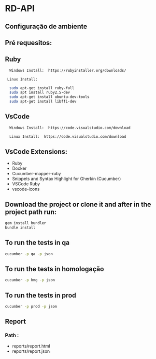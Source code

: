 # RD-API
## Configuração de ambiente

## Pré requesitos:

## Ruby

```sh
  Windows Install:  https://rubyinstaller.org/downloads/
  ```
 ```sh
  Linux Install: 
 ```
```sh
  sudo apt-get install ruby-full
  sudo apt install ruby2.5-dev
  sudo apt-get install ubuntu-dev-tools
  sudo apt-get install libffi-dev
  ```
## VsCode

```sh
  Windows Install:  https://code.visualstudio.com/download
 ```
```sh
  Linux Install:  https://code.visualstudio.com/download
```
## VsCode Extensions:

  * Ruby	
  * Docker
  * Cucumber-mapper-ruby	
  * Snippets and Syntax Highlight for Gherkin (Cucumber)	
  * VSCode Ruby
  * vscode-icons
	
## Download the project or clone it and after in the project path run:

```sh
gem install bundler
bundle install
```
## To run the tests in qa

 ```sh
cucumber -p qa -p json
```
## To run the tests in homologação

 ```sh
cucumber -p hmg -p json
```
## To run the tests in prod

 ```sh
cucumber -p prod -p json
```

## Report

### Path :
* reports/report.html
* reports/report.json
